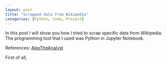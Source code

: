 ```yaml
---
layout: post
title: "Scrapped data from Wikipedia"
categories: [Python, Code, Project]
---
```


In this post I will show you how I tried to scrap specific data from Wikipedia.
The programming tool that I used was Python in Jupyter Notebook.

References: [AlexTheAnalyst](https://www.youtube.com/watch?v=qfyynHBFOsM&list=PLUaB-1hjhk8H48Pj32z4GZgGWyylqv85f)

First of all, 


